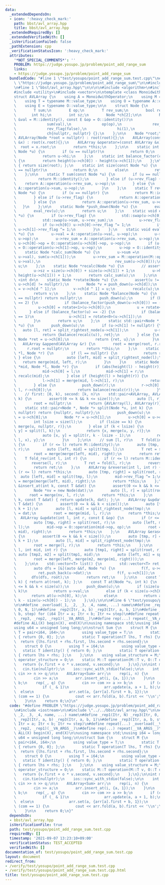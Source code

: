 ```yaml
---
data:
  _extendedDependsOn:
  - icon: ':heavy_check_mark:'
    path: bbst/avl_array.hpp
    title: bbst/avl_array.hpp
  _extendedRequiredBy: []
  _extendedVerifiedWith: []
  _isVerificationFailed: false
  _pathExtension: cpp
  _verificationStatusIcon: ':heavy_check_mark:'
  attributes:
    '*NOT_SPECIAL_COMMENTS*': ''
    PROBLEM: https://judge.yosupo.jp/problem/point_add_range_sum
    links:
    - https://judge.yosupo.jp/problem/point_add_range_sum
  bundledCode: "#line 1 \"test/yosupo/point_add_range_sum.test.cpp\"\n#define PROBLEM\
    \ \"https://judge.yosupo.jp/problem/point_add_range_sum\"\n\n#include <iostream>\n\
    \n#line 1 \"bbst/avl_array.hpp\"\n\n\n\n#include <algorithm>\n#include <cassert>\n\
    #include <utility>\n#include <vector>\n\ntemplate <class MonoidwithOperator>\n\
    struct AVLArray {\n    using A = MonoidwithOperator;\n    using M = typename A::value_structure;\n\
    \    using T = typename M::value_type;\n    using O = typename A::operator_structure;\n\
    \    using E = typename O::value_type;\n\n    struct Node {\n        T val;\n\
    \        T sum;\n        E op;\n        T rev_sum;\n        bool rev_flag;\n \
    \       int hi;\n        int sz;\n        Node *ch[2];\n\n        Node(const T\
    \ &val = M::identity(), const E &op = O::identity())\n            : val(val),\n\
    \              sum(val),\n              op(op),\n              rev_sum(val),\n\
    \              rev_flag(false),\n              hi(1),\n              sz(1),\n\
    \              ch{nullptr, nullptr} {};\n    };\n\n    Node *root;\n\n    explicit\
    \ AVLArray(Node *root = nullptr) : root(root){};\n    AVLArray(const AVLArray\
    \ &x) : root(x.root){};\n    AVLArray &operator=(const AVLArray &x) {\n      \
    \  root = x.root;\n        return *this;\n    };\n\n    static int height(const\
    \ Node *u) {\n        if (u == nullptr)\n            return 0;\n        else\n\
    \            return u->hi;\n    };\n    static int balance_factor(const Node *u)\
    \ {\n        return height(u->ch[0]) - height(u->ch[1]);\n    };\n\n    int size()\
    \ { return size(root); };\n    static int size(const Node *u) {\n        if (u\
    \ == nullptr)\n            return 0;\n        else\n            return u->sz;\n\
    \    };\n\n    static T sum(const Node *u) {\n        if (u == nullptr) {\n  \
    \          return M::identity();\n        } else if (u->rev_flag) {\n        \
    \    return A::operation(u->rev_sum, u->op);\n        } else {\n            return\
    \ A::operation(u->sum, u->op);\n        }\n    };\n    static T rev_sum(const\
    \ Node *u) {\n        if (u == nullptr) {\n            return M::identity();\n\
    \        } else if (u->rev_flag) {\n            return A::operation(u->sum, u->op);\n\
    \        } else {\n            return A::operation(u->rev_sum, u->op);\n     \
    \   }\n    };\n\n    static Node *push_down(Node *u) {\n        eval_lazy(u);\n\
    \        eval_rev(u);\n        return u;\n    };\n    static void eval_rev(Node\
    \ *u) {\n        if (u->rev_flag) {\n            std::swap(u->ch[0], u->ch[1]);\n\
    \            std::swap(u->sum, u->rev_sum);\n            u->rev_flag = false;\n\
    \            if (u->ch[0]) u->ch[0]->rev_flag ^= 1;\n            if (u->ch[1])\
    \ u->ch[1]->rev_flag ^= 1;\n        }\n    };\n    static void eval_lazy(Node\
    \ *u) {\n        u->val = A::operation(u->val, u->op);\n        u->sum = A::operation(u->sum,\
    \ u->op);\n        u->rev_sum = A::operation(u->rev_sum, u->op);\n        if (u->ch[0])\
    \ u->ch[0]->op = O::operation(u->ch[0]->op, u->op);\n        if (u->ch[1]) u->ch[1]->op\
    \ = O::operation(u->ch[1]->op, u->op);\n        u->op = O::identity();\n    };\n\
    \    static Node *calc_sum(Node *u) {\n        u->sum =\n            M::operation(M::operation(sum(u->ch[0]),\
    \ u->val), sum(u->ch[1]));\n        u->rev_sum = M::operation(M::operation(rev_sum(u->ch[1]),\
    \ u->val),\n                                  rev_sum(u->ch[0]));\n        return\
    \ u;\n    };\n    static Node *recalc(Node *u) {\n        // assert(u->op == O::identity());\n\
    \        u->sz = size(u->ch[0]) + size(u->ch[1]) + 1;\n        u->hi = std::max(height(u->ch[0]),\
    \ height(u->ch[1])) + 1;\n        return calc_sum(u);\n    };\n\n    template\
    \ <int d>\n    static Node *rotate(Node *u) {\n        assert(u != nullptr &&\
    \ u->ch[d] != nullptr);\n        Node *v = push_down(u->ch[d]);\n        u->ch[d]\
    \ = v->ch[d ^ 1];\n        v->ch[d ^ 1] = u;\n        recalc(u);\n        recalc(v);\n\
    \        return v;\n    };\n    static Node *balance(Node *u) {\n        if (u\
    \ == nullptr) return nullptr;\n        push_down(u);\n        if (balance_factor(u)\
    \ == 2) {\n            if (balance_factor(push_down(u->ch[0])) == -1)\n      \
    \          u->ch[0] = rotate<1>(u->ch[0]);\n            u = rotate<0>(u);\n  \
    \      } else if (balance_factor(u) == -2) {\n            if (balance_factor(push_down(u->ch[1]))\
    \ == 1)\n                u->ch[1] = rotate<0>(u->ch[1]);\n            u = rotate<1>(u);\n\
    \        }\n        return u;\n    };\n    static std::pair<Node *, Node *> split_rightest_node(Node\
    \ *u) {\n        push_down(u);\n        if (u->ch[1] != nullptr) {\n         \
    \   auto [l, ret] = split_rightest_node(u->ch[1]);\n            u->ch[1] = l;\n\
    \            return {balance(recalc(u)), ret};\n        } else {\n           \
    \ Node *ret = u->ch[0];\n            return {ret, u};\n        }\n    };\n\n \
    \   AVLArray &append(AVLArray &r) {\n        root = merge(root, r.root);\n   \
    \     r.root = nullptr;\n        return *this;\n    };\n    static Node *merge(Node\
    \ *l, Node *r) {\n        if (l == nullptr) {\n            return r;\n       \
    \ } else {\n            auto [left, mid] = split_rightest_node(l);\n         \
    \   return merge(mid, left, r);\n        }\n    }\n    static Node *merge(Node\
    \ *mid, Node *l, Node *r) {\n        if (abs(height(l) - height(r)) <= 1) {\n\
    \            mid->ch[0] = l;\n            mid->ch[1] = r;\n            return\
    \ recalc(mid);\n        } else if (height(l) > height(r)) {\n            push_down(l);\n\
    \            l->ch[1] = merge(mid, l->ch[1], r);\n            return balance(recalc(l));\n\
    \        } else {\n            push_down(r);\n            r->ch[0] = merge(mid,\
    \ l, r->ch[0]);\n            return balance(recalc(r));\n        }\n    };\n\n\
    \    // first: [0, k), second: [k, n)\n    std::pair<AVLArray, AVLArray> split_at(int\
    \ k) {\n        assert(0 <= k && k <= size());\n        auto [l, r] = split();\n\
    \        root = nullptr;\n        return {AVLArray(l), AVLArray(r)};\n    };\n\
    \    static std::pair<Node *, Node *> split(Node *u, int k) {\n        if (u ==\
    \ nullptr) return {nullptr, nullptr};\n        push_down(u);\n        Node *l\
    \ = u->ch[0];\n        Node *r = u->ch[1];\n        u->ch[0] = u->ch[1] = nullptr;\n\
    \        int lsize = size(l);\n        if (lsize == k) {\n            return {l,\
    \ merge(u, nullptr, r)};\n        } else if (k < lsize) {\n            auto [x,\
    \ y] = split(l, k);\n            return {x, merge(u, y, r)};\n        } else {\n\
    \            auto [x, y] = split(r, k - lsize - 1);\n            return {merge(u,\
    \ l, x), y};\n        }\n    };\n\n    // sum [l, r)\n    T fold(int l, int r)\
    \ {\n        if (r <= l) return M::identity();\n        auto [tmp, right] = split(root,\
    \ r);\n        auto [left, mid] = split(tmp, l);\n        T ret = sum(mid);\n\
    \        root = merge(merge(left, mid), right);\n        return ret;\n    };\n\
    \    T fold_rev(int l, int r) {\n        if (r <= l) return M::identity();\n \
    \       reverse(l, r);\n        T ret = fold(l, r);\n        reverse(l, r);\n\
    \        return ret;\n    };\n    AVLArray &reverse(int l, int r) {\n        if\
    \ (r <= l) return *this;\n        auto [tmp, right] = split(root, r);\n      \
    \  auto [left, mid] = split(tmp, l);\n        mid->rev_flag ^= 1;\n        root\
    \ = merge(merge(left, mid), right);\n        return *this;\n    };\n\n    AVLArray\
    \ &insert_at(int k, const T &dat) {\n        assert(0 <= k && k <= size());\n\
    \        Node *nv = new Node(dat);\n        auto [l, r] = split(root, k);\n  \
    \      root = merge(nv, l, r);\n        return *this;\n    };\n    AVLArray &set(int\
    \ k, const T &dat) { return update(k, dat); };\n    AVLArray &update(int k, const\
    \ T &dat) {\n        assert(0 <= k && k < size());\n        auto [tmp, r] = split(root,\
    \ k + 1);\n        auto [l, mid] = split_rightest_node(tmp);\n        mid->val\
    \ = dat;\n        root = merge(mid, l, r);\n        return *this;\n    };\n  \
    \  AVLArray &update(int l, int r, const E &op) {\n        if (r <= l) return *this;\n\
    \        auto [tmp, right] = split(root, r);\n        auto [left, mid] = split(tmp,\
    \ l);\n        mid->op = O::operation(mid->op, op);\n        root = merge(merge(left,\
    \ mid), right);\n        return *this;\n    };\n    AVLArray &erase_at(int k)\
    \ {\n        assert(0 <= k && k < size());\n        auto [tmp, r] = split(root,\
    \ k + 1);\n        auto [l, mid] = split_rightest_node(tmp);\n        delete mid;\n\
    \        root = merge(l, r);\n        return *this;\n    };\n\n    AVLArray &rotate(int\
    \ l, int mid, int r) {\n        auto [tmp1, right] = split(root, r);\n       \
    \ auto [tmp2, m2] = split(tmp1, mid);\n        auto [left, m1] = split(tmp2, l);\n\
    \        root = merge(left, merge(m2, merge(m1, right)));\n        return *this;\n\
    \    };\n\n    std::vector<T> list() {\n        std::vector<T> ret;\n        ret.reserve(size());\n\
    \        auto dfs = [&](auto &&f, Node *u) {\n            f(f, u->ch[0]);\n  \
    \          ret.push_back(u->dat);\n            f(f, u->ch[1]);\n        };\n \
    \       dfs(dfs, root);\n        return ret;\n    };\n\n    const T operator[](int\
    \ k) { return at(root, k); };\n    const T at(Node *u, int k) {\n        assert(0\
    \ <= k && k < size(u));\n        push_down(u);\n        if (size(u->ch[0]) ==\
    \ k)\n            return u->val;\n        else if (k < size(u->ch[0]))\n     \
    \       return at(u->ch[0], k);\n        else\n            return at(u->ch[1],\
    \ k - size(u->ch[0]) - 1);\n    };\n};\n\n\n#line 6 \"test/yosupo/point_add_range_sum.test.cpp\"\
    \n\n#define _overload(_1, _2, _3, _4, name, ...) name\n#define _rep1(Itr, N) _rep3(Itr,\
    \ 0, N, 1)\n#define _rep2(Itr, a, b) _rep3(Itr, a, b, 1)\n#define _rep3(Itr, a,\
    \ b, step) for (i64 Itr = a; Itr < b; Itr += step)\n#define repeat(...) _overload(__VA_ARGS__,\
    \ _rep3, _rep2, _rep1)(__VA_ARGS__)\n#define rep(...) repeat(__VA_ARGS__)\n\n\
    #define ALL(X) begin(X), end(X)\n\nusing namespace std;\nusing i64 = long long;\n\
    using u64 = unsigned long long;\n\nstruct Sum {\n    struct M {\n        using\
    \ T = pair<i64, i64>;\n        using value_type = T;\n        static T identity()\
    \ { return {0, 0}; };\n        static T operation(T lhs, T rhs) {\n          \
    \  return {lhs.first + rhs.first, lhs.second + rhs.second};\n        };\n    };\n\
    \    struct O {\n        using T = i64;\n        using value_type = T;\n     \
    \   static T identity() { return 0; };\n        static T operation(T lhs, T rhs)\
    \ { return lhs + rhs; };\n    };\n\n    using value_structure = M;\n    using\
    \ operator_structure = O;\n    static M::T operation(M::T v, O::T o) {\n     \
    \   return {v.first + o * v.second, v.second};\n    };\n};\n\nint main() {\n \
    \   cin.tie(nullptr);\n    ios::sync_with_stdio(false);\n\n    int n, q;\n   \
    \ cin >> n >> q;\n\n    AVLArray<Sum> arr;\n    rep(i, n) {\n        i64 a;\n\
    \        cin >> a;\n        arr.insert_at(i, {a, 1});\n    }\n\n    i64 com, a,\
    \ b;\n    rep(_, q) {\n        cin >> com >> a >> b;\n        if (com == 0) {\n\
    \            if (_ & 1)\n                arr.update(a, a + 1, b);\n          \
    \  else\n                arr.set(a, {arr[a].first + b, 1});\n        } else if\
    \ (com == 1) {\n            cout << arr.fold(a, b).first << '\\n';\n        }\n\
    \    }\n\n    return 0;\n}\n"
  code: "#define PROBLEM \"https://judge.yosupo.jp/problem/point_add_range_sum\"\n\
    \n#include <iostream>\n\n#include \"../../bbst/avl_array.hpp\"\n\n#define _overload(_1,\
    \ _2, _3, _4, name, ...) name\n#define _rep1(Itr, N) _rep3(Itr, 0, N, 1)\n#define\
    \ _rep2(Itr, a, b) _rep3(Itr, a, b, 1)\n#define _rep3(Itr, a, b, step) for (i64\
    \ Itr = a; Itr < b; Itr += step)\n#define repeat(...) _overload(__VA_ARGS__, _rep3,\
    \ _rep2, _rep1)(__VA_ARGS__)\n#define rep(...) repeat(__VA_ARGS__)\n\n#define\
    \ ALL(X) begin(X), end(X)\n\nusing namespace std;\nusing i64 = long long;\nusing\
    \ u64 = unsigned long long;\n\nstruct Sum {\n    struct M {\n        using T =\
    \ pair<i64, i64>;\n        using value_type = T;\n        static T identity()\
    \ { return {0, 0}; };\n        static T operation(T lhs, T rhs) {\n          \
    \  return {lhs.first + rhs.first, lhs.second + rhs.second};\n        };\n    };\n\
    \    struct O {\n        using T = i64;\n        using value_type = T;\n     \
    \   static T identity() { return 0; };\n        static T operation(T lhs, T rhs)\
    \ { return lhs + rhs; };\n    };\n\n    using value_structure = M;\n    using\
    \ operator_structure = O;\n    static M::T operation(M::T v, O::T o) {\n     \
    \   return {v.first + o * v.second, v.second};\n    };\n};\n\nint main() {\n \
    \   cin.tie(nullptr);\n    ios::sync_with_stdio(false);\n\n    int n, q;\n   \
    \ cin >> n >> q;\n\n    AVLArray<Sum> arr;\n    rep(i, n) {\n        i64 a;\n\
    \        cin >> a;\n        arr.insert_at(i, {a, 1});\n    }\n\n    i64 com, a,\
    \ b;\n    rep(_, q) {\n        cin >> com >> a >> b;\n        if (com == 0) {\n\
    \            if (_ & 1)\n                arr.update(a, a + 1, b);\n          \
    \  else\n                arr.set(a, {arr[a].first + b, 1});\n        } else if\
    \ (com == 1) {\n            cout << arr.fold(a, b).first << '\\n';\n        }\n\
    \    }\n\n    return 0;\n}"
  dependsOn:
  - bbst/avl_array.hpp
  isVerificationFile: true
  path: test/yosupo/point_add_range_sum.test.cpp
  requiredBy: []
  timestamp: '2021-09-07 13:23:10+09:00'
  verificationStatus: TEST_ACCEPTED
  verifiedWith: []
documentation_of: test/yosupo/point_add_range_sum.test.cpp
layout: document
redirect_from:
- /verify/test/yosupo/point_add_range_sum.test.cpp
- /verify/test/yosupo/point_add_range_sum.test.cpp.html
title: test/yosupo/point_add_range_sum.test.cpp
---
```

